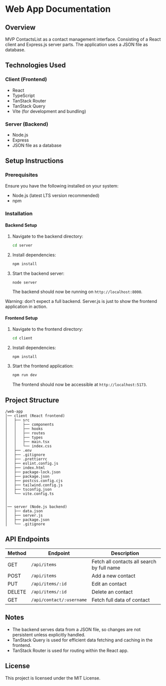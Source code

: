 # Web App Documentation

## Overview
MVP ContactsList as a contact management interface. Consisting of a React client and Express.js server parts. The application uses a JSON file as database.

## Technologies Used

### Client (Frontend)
- React
- TypeScript
- TanStack Router
- TanStack Query
- Vite (for development and bundling)

### Server (Backend)
- Node.js
- Express
- JSON file as a database

## Setup Instructions

### Prerequisites
Ensure you have the following installed on your system:
- Node.js (latest LTS version recommended)
- npm

### Installation

#### Backend Setup
1. Navigate to the backend directory:
   ```sh
   cd server
   ```
2. Install dependencies:
   ```sh
   npm install
   ```
3. Start the backend server:
   ```sh
   node server
   ```
   The backend should now be running on `http://localhost:8000`.

Warning: don't expect a full backend. Server.js is just to show the frontend application in action.

#### Frontend Setup
1. Navigate to the frontend directory:
   ```sh
   cd client
   ```
2. Install dependencies:
   ```sh
   npm install
   ```
3. Start the frontend application:
   ```sh
   npm run dev
   ```
   The frontend should now be accessible at `http://localhost:5173`.

## Project Structure
```
/web-app
│── client (React frontend)
│   ├── src
│   │   ├── components
│   │   ├── hooks
│   │   ├── routes
│   │   ├── types
│   │   ├── main.tsx
│   │   └── index.css
│   ├── .env
│   ├── .gitignore
│   ├── .prettierrc
│   ├── eslint.config.js
│   ├── index.html
│   ├── package-lock.json
│   ├── package.json
│   ├── postcss.config.cjs
│   ├── tailwind.config.js
│   ├── tsconfig.json
│   └── vite.config.ts
│ 
│
│── server (Node.js backend)
│   ├── data.json
│   ├── server.js
│   ├── package.json
│   └── .gitignore
```

## API Endpoints
| Method | Endpoint                  | Description                                  |
|--------|---------------------------|----------------------------------------------|
| GET    | `/api/items`              | Fetch all contacts all search by full name   |
| POST   | `/api/items`              | Add a new contact                            |
| PUT    | `/api/items/:id`          | Edit an contact                              |
| DELETE | `/api/items/:id`          | Delete an contact                            |
| GET    | `/api/contact/:username`  | Fetch full data of contact                   |

## Notes
- The backend serves data from a JSON file, so changes are not persistent unless explicitly handled.
- TanStack Query is used for efficient data fetching and caching in the frontend.
- TanStack Router is used for routing within the React app.

## License
This project is licensed under the MIT License.

